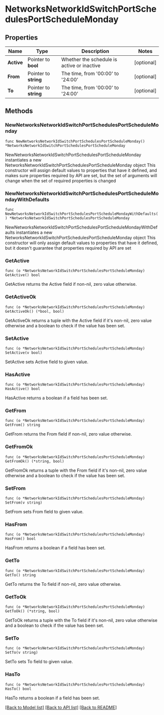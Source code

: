 # NetworksNetworkIdSwitchPortSchedulesPortScheduleMonday

## Properties

Name | Type | Description | Notes
------------ | ------------- | ------------- | -------------
**Active** | Pointer to **bool** | Whether the schedule is active or inactive | [optional] 
**From** | Pointer to **string** | The time, from &#39;00:00&#39; to &#39;24:00&#39; | [optional] 
**To** | Pointer to **string** | The time, from &#39;00:00&#39; to &#39;24:00&#39; | [optional] 

## Methods

### NewNetworksNetworkIdSwitchPortSchedulesPortScheduleMonday

`func NewNetworksNetworkIdSwitchPortSchedulesPortScheduleMonday() *NetworksNetworkIdSwitchPortSchedulesPortScheduleMonday`

NewNetworksNetworkIdSwitchPortSchedulesPortScheduleMonday instantiates a new NetworksNetworkIdSwitchPortSchedulesPortScheduleMonday object
This constructor will assign default values to properties that have it defined,
and makes sure properties required by API are set, but the set of arguments
will change when the set of required properties is changed

### NewNetworksNetworkIdSwitchPortSchedulesPortScheduleMondayWithDefaults

`func NewNetworksNetworkIdSwitchPortSchedulesPortScheduleMondayWithDefaults() *NetworksNetworkIdSwitchPortSchedulesPortScheduleMonday`

NewNetworksNetworkIdSwitchPortSchedulesPortScheduleMondayWithDefaults instantiates a new NetworksNetworkIdSwitchPortSchedulesPortScheduleMonday object
This constructor will only assign default values to properties that have it defined,
but it doesn't guarantee that properties required by API are set

### GetActive

`func (o *NetworksNetworkIdSwitchPortSchedulesPortScheduleMonday) GetActive() bool`

GetActive returns the Active field if non-nil, zero value otherwise.

### GetActiveOk

`func (o *NetworksNetworkIdSwitchPortSchedulesPortScheduleMonday) GetActiveOk() (*bool, bool)`

GetActiveOk returns a tuple with the Active field if it's non-nil, zero value otherwise
and a boolean to check if the value has been set.

### SetActive

`func (o *NetworksNetworkIdSwitchPortSchedulesPortScheduleMonday) SetActive(v bool)`

SetActive sets Active field to given value.

### HasActive

`func (o *NetworksNetworkIdSwitchPortSchedulesPortScheduleMonday) HasActive() bool`

HasActive returns a boolean if a field has been set.

### GetFrom

`func (o *NetworksNetworkIdSwitchPortSchedulesPortScheduleMonday) GetFrom() string`

GetFrom returns the From field if non-nil, zero value otherwise.

### GetFromOk

`func (o *NetworksNetworkIdSwitchPortSchedulesPortScheduleMonday) GetFromOk() (*string, bool)`

GetFromOk returns a tuple with the From field if it's non-nil, zero value otherwise
and a boolean to check if the value has been set.

### SetFrom

`func (o *NetworksNetworkIdSwitchPortSchedulesPortScheduleMonday) SetFrom(v string)`

SetFrom sets From field to given value.

### HasFrom

`func (o *NetworksNetworkIdSwitchPortSchedulesPortScheduleMonday) HasFrom() bool`

HasFrom returns a boolean if a field has been set.

### GetTo

`func (o *NetworksNetworkIdSwitchPortSchedulesPortScheduleMonday) GetTo() string`

GetTo returns the To field if non-nil, zero value otherwise.

### GetToOk

`func (o *NetworksNetworkIdSwitchPortSchedulesPortScheduleMonday) GetToOk() (*string, bool)`

GetToOk returns a tuple with the To field if it's non-nil, zero value otherwise
and a boolean to check if the value has been set.

### SetTo

`func (o *NetworksNetworkIdSwitchPortSchedulesPortScheduleMonday) SetTo(v string)`

SetTo sets To field to given value.

### HasTo

`func (o *NetworksNetworkIdSwitchPortSchedulesPortScheduleMonday) HasTo() bool`

HasTo returns a boolean if a field has been set.


[[Back to Model list]](../README.md#documentation-for-models) [[Back to API list]](../README.md#documentation-for-api-endpoints) [[Back to README]](../README.md)



